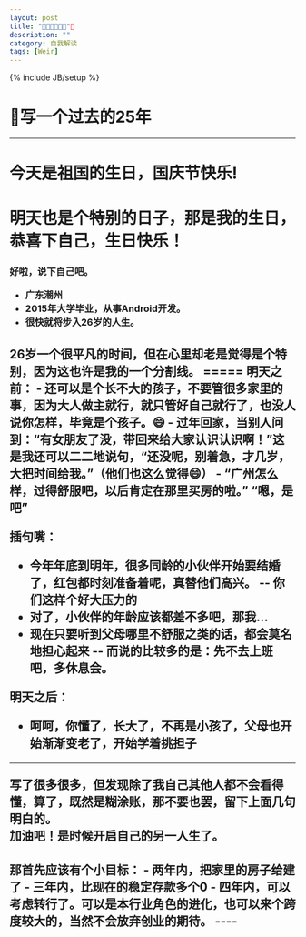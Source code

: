 ```yaml
---
layout: post
title: ""
description: ""
category: 自我解读
tags: [Weir]
---
```

{% include JB/setup %}
# 写一个过去的25年
---

<h1/>今天是祖国的生日，国庆节快乐!
<h1/>明天也是个特别的日子，那是我的生日，恭喜下自己，生日快乐！  
<h3/>好啦，说下自己吧。  

- 广东潮州
- 2015年大学毕业，从事Android开发。
- 很快就将步入26岁的人生。

<h2/>26岁一个很平凡的时间，但在心里却老是觉得是个特别，因为这也许是我的一个分割线。
=====
明天之前：
- 还可以是个长不大的孩子，不要管很多家里的事，因为大人做主就行，就只管好自己就行了，也没人说你怎样，毕竟是个孩子。😄
- 过年回家，当别人问到：“有女朋友了没，带回来给大家认识认识啊！”这是我还可以二二地说句，“还没呢，别着急，才几岁，大把时间给我。”（他们也这么觉得😄）
- “广州怎么样，过得舒服吧，以后肯定在那里买房的啦。”  “嗯，是吧”

插句嘴： 
- 今年年底到明年，很多同龄的小伙伴开始要结婚了，红包都时刻准备着呢，真替他们高兴。 -- 你们这样个好大压力的
- 对了，小伙伴的年龄应该都差不多吧，那我...
- 现在只要听到父母哪里不舒服之类的话，都会莫名地担心起来 -- 而说的比较多的是：先不去上班吧，多休息会。

明天之后：
- 呵呵，你懂了，长大了，不再是小孩了，父母也开始渐渐变老了，开始学着挑担子


  
  
----
写了很多很多，但发现除了我自己其他人都不会看得懂，算了，既然是糊涂账，那不要也罢，留下上面几句明白的。  
加油吧！是时候开启自己的另一人生了。   
<h2/>那首先应该有个小目标：  
- 两年内，把家里的房子给建了
- 三年内，比现在的稳定存款多个0
- 四年内，可以考虑转行了。可以是本行业角色的进化，也可以来个跨度较大的，当然不会放弃创业的期待。
----

